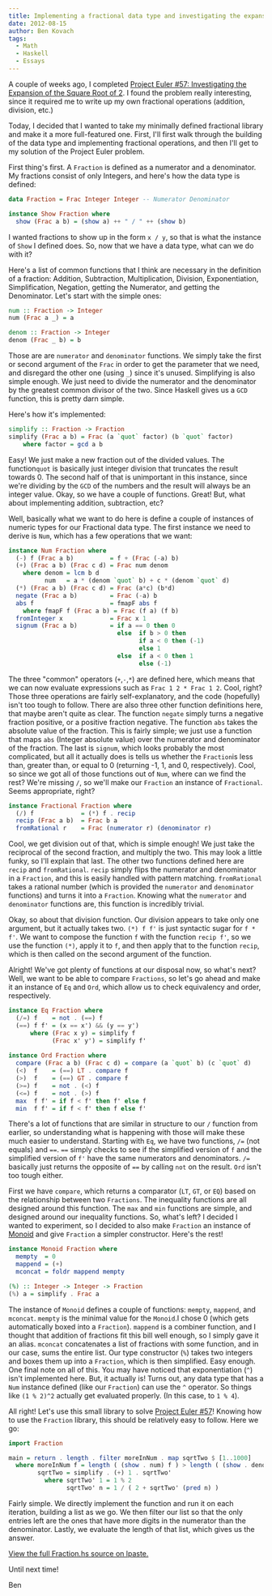 ```yaml
---
title: Implementing a fractional data type and investigating the expansion of the square root of 2
date: 2012-08-15
author: Ben Kovach
tags:
  - Math
  - Haskell
  - Essays
---
```


A couple of weeks ago, I completed [Project Euler \#57: Investigating
the Expansion of the Square Root of
2](http://projecteuler.net/problem=57). I found the problem really
interesting, since it required me to write up my own fractional
operations (addition, division, etc.) 

Today, I decided that I wanted to
take my minimally defined fractional library and make it a more
full-featured one. First, I'll first walk through the building of the
data type and implementing fractional operations, and then I'll get to
my solution of the Project Euler problem. 

First thing's first. A
`Fraction` is defined as a numerator and a denominator. My fractions
consist of only Integers, and here's how the data type is defined:

```haskell
data Fraction = Frac Integer Integer -- Numerator Denominator

instance Show Fraction where
  show (Frac a b) = (show a) ++ " / " ++ (show b)
```
I wanted fractions to show up in the form `x / y`, so that is what the
instance of `Show` I defined does. So, now that we have a data type,
what can we do with it? 

Here's a list of common functions that I think
are necessary in the definition of a fraction: Addition, Subtraction,
Multiplication, Division, Exponentiation, Simplification, Negation,
getting the Numerator, and getting the Denominator. Let's start with the
simple ones:

```haskell
num :: Fraction -> Integer
num (Frac a _) = a

denom :: Fraction -> Integer
denom (Frac _ b) = b
```

Those are are `numerator` and `denominator` functions. We simply
take the first or second argument of the `Frac` in order to get the
parameter that we need, and disregard the other one (using `_`) since
it's unused. Simplifying is also simple enough. We just need to divide
the numerator and the denominator by the greatest common divisor of the
two. Since Haskell gives us a `GCD` function, this is pretty darn
simple. 

Here's how it's implemented:

```haskell
simplify :: Fraction -> Fraction
simplify (Frac a b) = Frac (a `quot` factor) (b `quot` factor)
	where factor = gcd a b
```

Easy! We just make a new fraction out of the divided values. The
function`quot` is basically just integer division that truncates
the result towards 0. The second half of that is unimportant in this
instance, since we're dividing by the `GCD` of the numbers and the
result will always be an integer value. Okay, so we have a couple of
functions. Great! But, what about implementing addition, subtraction,
etc? 

Well, basically what we want to do here is define a couple of
instances of numeric types for our Fractional data type. The first
instance we need to derive is `Num`, which has a few operations that
we want:

```haskell
instance Num Fraction where
  (-) f (Frac a b)          = f + (Frac (-a) b)
  (+) (Frac a b) (Frac c d) = Frac num denom
    where denom = lcm b d
          num   = a * (denom `quot` b) + c * (denom `quot` d)
  (*) (Frac a b) (Frac c d) = Frac (a*c) (b*d)
  negate (Frac a b)         = Frac (-a) b
  abs f                     = fmapF abs f
    where fmapF f (Frac a b) = Frac (f a) (f b)
  fromInteger x             = Frac x 1
  signum (Frac a b)         = if a == 0 then 0
                              else  if b > 0 then
                                    if a < 0 then (-1)
                                    else 1
                              else  if a < 0 then 1
                                    else (-1)
```

The three "common" operators (`+`,`-`,`*`) are defined here, which
means that we can now evaluate expressions such as `Frac 1 2 * Frac 1
2`. Cool, right? Those three operations are fairly self-explanatory,
and the code (hopefully) isn't too tough to follow. There are also three
other function definitions here, that maybe aren't quite as clear. The
function `negate` simply turns a negative fraction positive, or a
positive fraction negative. The function `abs` takes the absolute
value of the fraction. This is fairly simple; we just use a function
that maps `abs` (Integer absolute value) over the numerator and
denominator of the fraction. The last is `signum`, which looks
probably the most complicated, but all it actually does is tells us
whether the `Fraction`is less than, greater than, or equal to 0
(returning -1, 1, and 0, respectively). Cool, so since we got all of
those functions out of `Num`, where can we find the rest? We're
missing `/`, so we'll make our `Fraction` an instance of
`Fractional`. Seems appropriate, right?

```haskell
instance Fractional Fraction where
  (/) f             = (*) f . recip
  recip (Frac a b)  = Frac b a
  fromRational r    = Frac (numerator r) (denominator r)
```

Cool, we get division out of that, which is simple enough! We just take
the reciprocal of the second fraction, and multiply the two. This may
look a little funky, so I'll explain that last. The other two functions
defined here are `recip` and `fromRational`. `recip` simply flips
the numerator and denominator in a `Fraction`, and this is easily
handled with pattern matching. `fromRational` takes a rational number
(which is provided the `numerator` and `denominator` functions) and
turns it into a `Fraction`. Knowing what the `numerator` and
`denominator` functions are, this function is incredibly trivial.

Okay, so about that division function. Our division appears to take only
one argument, but it actually takes two. `(*) f f'` is just syntactic
sugar for `f * f'`. We want to compose the function `f` with the
function `recip f'`, so we use the function `(*)`, apply it to
`f`, and then apply that to the function `recip`, which is then
called on the second argument of the function.

Alright! We've got plenty of functions at our
disposal now, so what's next? Well, we want to be able to compare
`Fractions`, so let's go ahead and make it an instance of `Eq` and
`Ord`, which allow us to check equivalency and order, respectively.

```haskell
instance Eq Fraction where
  (/=) f    = not . (==) f
  (==) f f' = (x == x') && (y == y')
      where (Frac x y) = simplify f
            (Frac x' y') = simplify f'
  
instance Ord Fraction where
  compare (Frac a b) (Frac c d) = compare (a `quot` b) (c `quot` d)
  (<)  f    = (==) LT . compare f
  (>)  f    = (==) GT . compare f
  (>=) f    = not . (<) f
  (<=) f    = not . (>) f
  max  f f' = if f < f' then f' else f
  min  f f' = if f < f' then f else f'
```

There's a lot of functions that are similar in structure to our `/`
function from earlier, so understanding what is happening with those
will make these much easier to understand. Starting with `Eq`, we have
two functions, `/=` (not equals) and `==`. `==` simply checks to
see if the simplified version of `f` and the simplified version of
`f'` have the same numerators and denominators. `/=` basically just
returns the opposite of `==` by calling `not` on the result. `Ord`
isn't too tough either. 

First we have `compare`, which returns a
comparator (`LT`, `GT`, or `EQ`) based on the relationship between
two `Fractions`. The inequality functions are all designed around this
function. The `max` and `min` functions are simple, and designed
around our inequality functions. So, what's left? I decided I wanted to
experiment, so I decided to also make `Fraction` an instance of
[Monoid](http://learnyouahaskell.com/functors-applicative-functors-and-monoids#monoids)
and give `Fraction` a simpler constructor. Here's the rest!

```haskell
instance Monoid Fraction where
  mempty  = 0
  mappend = (+)
  mconcat = foldr mappend mempty

(%) :: Integer -> Integer -> Fraction
(%) a = simplify . Frac a
```

The instance of `Monoid` defines a couple of functions: `mempty`,
`mappend`, and `mconcat`. `mempty` is the minimal value for the
`Monoid`.I chose 0 (which gets automatically boxed into a
`Fraction`). `mappend` is a combiner function, and I thought that
addition of fractions fit this bill well enough, so I simply gave it an
alias. `mconcat` concatenates a list of fractions with some function,
and in our case, sums the entire list. Our type constructor (`%`)
takes two integers and boxes them up into a `Fraction`, which is then
simplified. Easy enough. One final note on all of this. You may have
noticed that exponentiation (`^`) isn't implemented here. But, it
actually is! Turns out, any data type that has a `Num` instance
defined (like our `Fraction`) can use the `^` operator. So things
like `(1 % 2)^2` actually get evaluated properly. (In this case, to
`1 % 4`). 

All right! Let's use this small library to solve [Project Euler
\#57](http://projecteuler.net/problem=57)! Knowing how to use the
`Fraction` library, this should be relatively easy to follow. Here we
go:

```haskell
import Fraction

main = return . length . filter moreInNum . map sqrtTwo $ [1..1000]
  where moreInNum f = length ( (show . num) f ) > length ( (show . denom) f)
        sqrtTwo = simplify . (+) 1 . sqrtTwo'
          where sqrtTwo' 1 = 1 % 2
                sqrtTwo' n = 1 / ( 2 + sqrtTwo' (pred n) )
```

Fairly simple. We directly implement the function and run it on each
iteration, building a list as we go. We then filter our list so that the
only entries left are the ones that have more digits in the numerator
than the denominator. Lastly, we evaluate the length of that list, which
gives us the answer.

[View the full Fraction.hs source on lpaste.](http://lpaste.net/97144)

Until next time!

Ben
